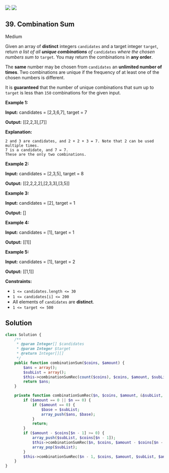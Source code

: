 [![](https://img.shields.io/github/stars/LeetCode-in-Ruby/LeetCode-in-Ruby?label=Stars&style=flat-square)](https://github.com/LeetCode-in-Ruby/LeetCode-in-Ruby)
[![](https://img.shields.io/github/forks/LeetCode-in-Ruby/LeetCode-in-Ruby?label=Fork%20me%20on%20GitHub%20&style=flat-square)](https://github.com/LeetCode-in-Ruby/LeetCode-in-Ruby/fork)

## 39\. Combination Sum

Medium

Given an array of **distinct** integers `candidates` and a target integer `target`, return _a list of all **unique combinations** of_ `candidates` _where the chosen numbers sum to_ `target`_._ You may return the combinations in **any order**.

The **same** number may be chosen from `candidates` an **unlimited number of times**. Two combinations are unique if the frequency of at least one of the chosen numbers is different.

It is **guaranteed** that the number of unique combinations that sum up to `target` is less than `150` combinations for the given input.

**Example 1:**

**Input:** candidates = [2,3,6,7], target = 7

**Output:** [[2,2,3],[7]]

**Explanation:**

    2 and 3 are candidates, and 2 + 2 + 3 = 7. Note that 2 can be used multiple times.
    7 is a candidate, and 7 = 7.
    These are the only two combinations. 

**Example 2:**

**Input:** candidates = [2,3,5], target = 8

**Output:** [[2,2,2,2],[2,3,3],[3,5]] 

**Example 3:**

**Input:** candidates = [2], target = 1

**Output:** [] 

**Example 4:**

**Input:** candidates = [1], target = 1

**Output:** [[1]] 

**Example 5:**

**Input:** candidates = [1], target = 2

**Output:** [[1,1]] 

**Constraints:**

*   `1 <= candidates.length <= 30`
*   `1 <= candidates[i] <= 200`
*   All elements of `candidates` are **distinct**.
*   `1 <= target <= 500`

## Solution

```php
class Solution {
    /**
     * @param Integer[] $candidates
     * @param Integer $target
     * @return Integer[][]
     */
    public function combinationSum($coins, $amount) {
        $ans = array();
        $subList = array();
        $this->combinationSumRec(count($coins), $coins, $amount, $subList, $ans);
        return $ans;
    }

    private function combinationSumRec($n, $coins, $amount, &$subList, &$ans) {
        if ($amount == 0 || $n == 0) {
            if ($amount == 0) {
                $base = $subList;
                array_push($ans, $base);
            }
            return;
        }
        if ($amount - $coins[$n - 1] >= 0) {
            array_push($subList, $coins[$n - 1]);
            $this->combinationSumRec($n, $coins, $amount - $coins[$n - 1], $subList, $ans);
            array_pop($subList);
        }
        $this->combinationSumRec($n - 1, $coins, $amount, $subList, $ans);
    }
}
```